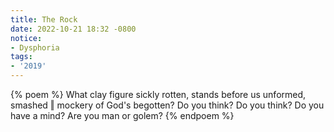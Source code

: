 ```yaml
---
title: The Rock
date: 2022-10-21 18:32 -0800
notice:
- Dysphoria
tags:
- '2019'
---
```

{% poem %}
What clay figure sickly rotten, stands before us
unformed, smashed ‖ mockery of God's begotten?
Do you think? Do you think?
Do you have a mind?
Are you man or golem?
{% endpoem %}

